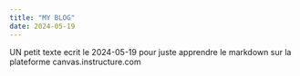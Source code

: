 ```yaml
---
title: "MY BLOG"
date: 2024-05-19
---
```



UN petit texte ecrit le 2024-05-19 pour juste apprendre le markdown sur la plateforme canvas.instructure.com 

